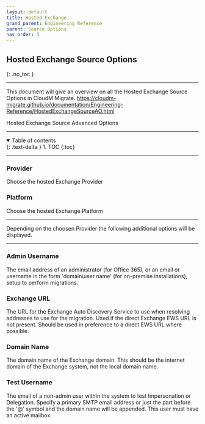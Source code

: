```yaml
---
layout: default
title: Hosted Exchange
grand_parent: Engineering Reference
parent: Source Options
nav_order: 3
---
```


## Hosted Exchange Source Options
{: .no_toc }

---
This document will give an overview on all the Hosted Exchange Source Options in CloudM Migrate. 
https://cloudm-migrate.github.io/documentation/Engineering-Reference/HostedExchangeSourceAO.html

<a name="https://cloudm-migrate.github.io/documentation/Engineering-Reference/HostedExchangeSourceAO.html
">Hosted Exchange Source Advanced Options</a>

---
<a name="top"></a>
<details open markdown="block">
  <summary>
    Table of contents
  </summary>
  {: .text-delta }
1. TOC
{:toc}
</details>

---
### Provider

Choose the hosted Exchange Provider

### Platform

Choose the hosted Exchange Platform

---

Depending on the choosen Provider the following additional options will be displayed. 

---

### Admin Username

The email address of an administrator (for Office 365), or an email or username in the form 'domain\\user name' (for on-premise installations), setup to perform migrations.

### Exchange URL

The URL for the Exchange Auto Discovery Service to use when resolving addresses to use for the migration. Used if the direct Exchange EWS URL is not present. Should be used in preference to a direct EWS URL where possible.

### Domain Name

The domain name of the Exchange domain. This should be the internet domain of the Exchange system, not the local domain name.

### Test Username

The email of a non-admin user within the system to test Impersonation or Delegation. Specify a primary SMTP email address or just the part before the '@' symbol and the domain name will be appended. This user must have an active mailbox.
